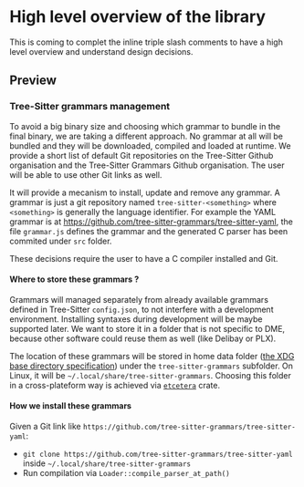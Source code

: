 # High level overview of the library
This is coming to complet the inline triple slash comments to have a high level overview and understand design decisions.

## Preview

### Tree-Sitter grammars management
To avoid a big binary size and choosing which grammar to bundle in the final binary, we are taking a different approach. No grammar at all will be bundled and they will be downloaded, compiled and loaded at runtime. We provide a short list of default Git repositories on the Tree-Sitter Github organisation and the Tree-Sitter Grammars Github organisation. The user will be able to use other Git links as well.

It will provide a mecanism to install, update and remove any grammar. A grammar is just a git repository named `tree-sitter-<something>` where `<something>` is generally the language identifier. For example the YAML grammar is at https://github.com/tree-sitter-grammars/tree-sitter-yaml, the file `grammar.js` defines the grammar and the generated C parser has been commited under `src` folder.

These decisions require the user to have a C compiler installed and Git.

#### Where to store these grammars ?

Grammars will managed separately from already available grammars defined in Tree-Sitter `config.json`, to not interfere with a development environment. Installing syntaxes during development will be maybe supported later. We want to store it in a folder that is not specific to DME, because other software could reuse them as well (like Delibay or PLX).

The location of these grammars will be stored in home data folder ([the XDG base directory specification](https://specifications.freedesktop.org/basedir-spec/latest/#basics)) under the `tree-sitter-grammars` subfolder. On Linux, it will be `~/.local/share/tree-sitter-grammars`. Choosing this folder in a cross-plateform way is achieved via [`etcetera`](https://crates.io/crates/etcetera) crate.

#### How we install these grammars
Given a Git link like `https://github.com/tree-sitter-grammars/tree-sitter-yaml`:
- `git clone https://github.com/tree-sitter-grammars/tree-sitter-yaml` inside `~/.local/share/tree-sitter-grammars`
- Run compilation via `Loader::compile_parser_at_path()`

